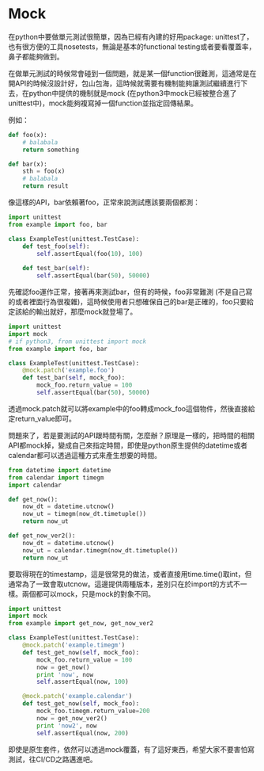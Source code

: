 # Mock

在python中要做單元測試很簡單，因為已經有內建的好用package: unittest了，也有很方便的工具nosetests，無論是基本的functional testing或者要看覆蓋率，鼻子都能夠做到。

在做單元測試的時候常會碰到一個問題，就是某一個function很難測，這通常是在開API的時候沒設計好，包山包海，這時候就需要有機制能夠讓測試繼續進行下去，在python中提供的機制就是mock \(在python3中mock已經被整合進了unittest中\)，mock能夠複寫掉一個function並指定回傳結果。

例如：

```py
def foo(x):
    # balabala
    return something

def bar(x):
    sth = foo(x)
    # balabala
    return result
```

像這樣的API，bar依賴著foo，正常來說測試應該要兩個都測：

```py
import unittest
from example import foo, bar

class ExampleTest(unittest.TestCase):
    def test_foo(self):
        self.assertEqual(foo(10), 100)
        
    def test_bar(self):
        self.assertEqual(bar(50), 50000)        
```

先確認foo運作正常，接著再來測試bar，但有的時候，foo非常難測 \(不是自己寫的或者裡面行為很複雜\)，這時候使用者只想確保自己的bar是正確的，foo只要給定該給的輸出就好，那麼mock就登場了。

```py
import unittest
import mock
# if python3, from unittest import mock
from example import foo, bar

class ExampleTest(unittest.TestCase):
    @mock.patch('example.foo')
    def test_bar(self, mock_foo):
        mock_foo.return_value = 100
        self.assertEqual(bar(50), 50000) 
```

透過mock.patch就可以將example中的foo轉成mock\_foo這個物件，然後直接給定return\_value即可。

問題來了，若是要測試的API跟時間有關，怎麼辦？原理是一樣的，把時間的相關API都mock掉，變成自己來指定時間，即使是python原生提供的datetime或者calendar都可以透過這種方式來產生想要的時間。

```py
from datetime import datetime
from calendar import timegm
import calendar

def get_now():
    now_dt = datetime.utcnow()
    now_ut = timegm(now_dt.timetuple())
    return now_ut

def get_now_ver2():
    now_dt = datetime.utcnow()
    now_ut = calendar.timegm(now_dt.timetuple())
    return now_ut
```

要取得現在的timestamp，這是很常見的做法，或者直接用time.time\(\)取int，但通常為了一致會取utcnow。這邊提供兩種版本，差別只在於import的方式不一樣。兩個都可以mock，只是mock的對象不同。

```py
import unittest
import mock
from example import get_now, get_now_ver2

class ExampleTest(unittest.TestCase):
    @mock.patch('example.timegm')
    def test_get_now(self, mock_foo):
        mock_foo.return_value = 100
        now = get_now()
        print 'now', now
        self.assertEqual(now, 100)

    @mock.patch('example.calendar')
    def test_get_now(self, mock_foo):
        mock_foo.timegm.return_value=200
        now = get_now_ver2()
        print 'now2', now
        self.assertEqual(now, 200)
```

即使是原生套件，依然可以透過mock覆蓋，有了這好東西，希望大家不要害怕寫測試，往CI/CD之路邁進吧。

